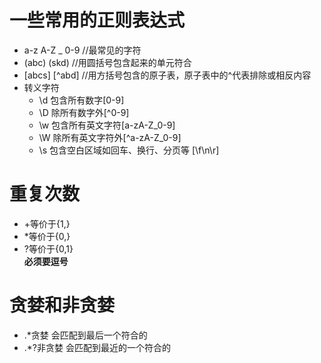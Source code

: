 
# 一些常用的正则表达式
* a-z A-Z _ 0-9  //最常见的字符 
* (abc) (skd)  //用圆括号包含起来的单元符合 
* [abcs] [^abd]  //用方括号包含的原子表，原子表中的^代表排除或相反内容 
* 转义字符 
  * \d  包含所有数字[0-9] 
  * \D  除所有数字外[^0-9] 
  * \w  包含所有英文字符[a-zA-Z_0-9] 
  * \W  除所有英文字符外[^a-zA-Z_0-9]
  * \s   包含空白区域如回车、换行、分页等 [\f\n\r] 



# 重复次数
* +等价于{1,}
* *等价于{0,}
* ?等价于{0,1}
<br>**必须要逗号** 


# 贪婪和非贪婪
* .*贪婪 会匹配到最后一个符合的
* .*?非贪婪 会匹配到最近的一个符合的